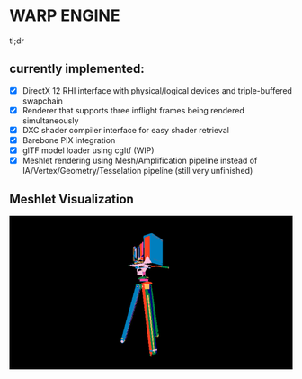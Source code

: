 # WARP ENGINE

tl;dr
## currently implemented:
- [x] DirectX 12 RHI interface with physical/logical devices and triple-buffered swapchain
- [x] Renderer that supports three inflight frames being rendered simultaneously
- [x] DXC shader compiler interface for easy shader retrieval
- [x] Barebone PIX integration
- [x] glTF model loader using cgltf (WIP)
- [x] Meshlet rendering using Mesh/Amplification pipeline instead of IA/Vertex/Geometry/Tesselation pipeline (still very unfinished)

## Meshlet Visualization
![HelloCubeImage](images/WE_Img_MeshletVisualization.jpg)
